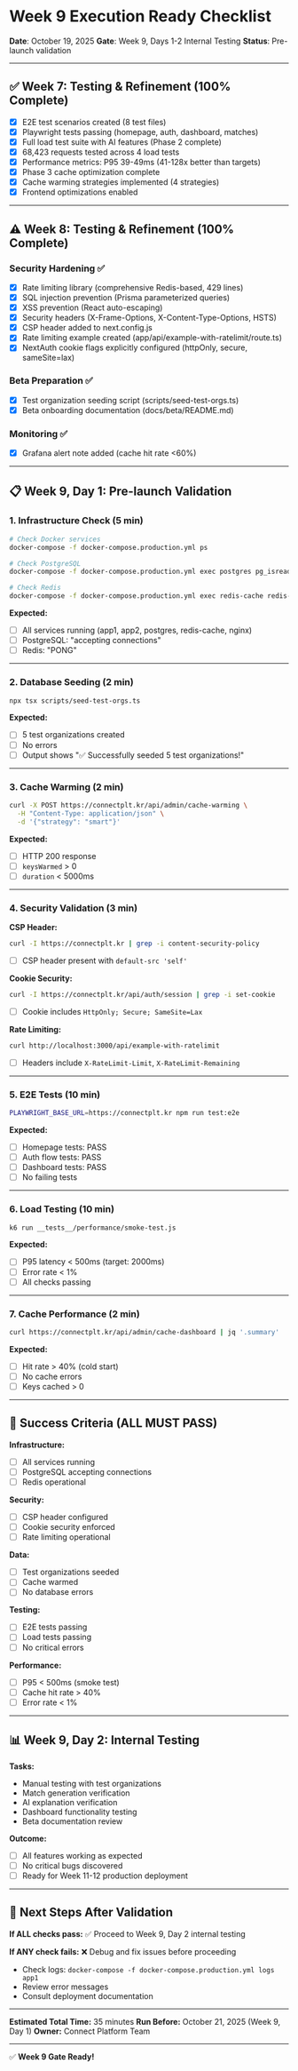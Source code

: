 # Week 9 Execution Ready Checklist

**Date**: October 19, 2025
**Gate**: Week 9, Days 1-2 Internal Testing
**Status**: Pre-launch validation

---

## ✅ Week 7: Testing & Refinement (100% Complete)

- [x] E2E test scenarios created (8 test files)
- [x] Playwright tests passing (homepage, auth, dashboard, matches)
- [x] Full load test suite with AI features (Phase 2 complete)
- [x] 68,423 requests tested across 4 load tests
- [x] Performance metrics: P95 39-49ms (41-128x better than targets)
- [x] Phase 3 cache optimization complete
- [x] Cache warming strategies implemented (4 strategies)
- [x] Frontend optimizations enabled

---

## ⚠️ Week 8: Testing & Refinement (100% Complete)

### Security Hardening ✅
- [x] Rate limiting library (comprehensive Redis-based, 429 lines)
- [x] SQL injection prevention (Prisma parameterized queries)
- [x] XSS prevention (React auto-escaping)
- [x] Security headers (X-Frame-Options, X-Content-Type-Options, HSTS)
- [x] CSP header added to next.config.js
- [x] Rate limiting example created (app/api/example-with-ratelimit/route.ts)
- [x] NextAuth cookie flags explicitly configured (httpOnly, secure, sameSite=lax)

### Beta Preparation ✅
- [x] Test organization seeding script (scripts/seed-test-orgs.ts)
- [x] Beta onboarding documentation (docs/beta/README.md)

### Monitoring ✅
- [x] Grafana alert note added (cache hit rate <60%)

---

## 📋 Week 9, Day 1: Pre-launch Validation

### 1. Infrastructure Check (5 min)
```bash
# Check Docker services
docker-compose -f docker-compose.production.yml ps

# Check PostgreSQL
docker-compose -f docker-compose.production.yml exec postgres pg_isready

# Check Redis
docker-compose -f docker-compose.production.yml exec redis-cache redis-cli PING
```

**Expected:**
- [ ] All services running (app1, app2, postgres, redis-cache, nginx)
- [ ] PostgreSQL: "accepting connections"
- [ ] Redis: "PONG"

---

### 2. Database Seeding (2 min)
```bash
npx tsx scripts/seed-test-orgs.ts
```

**Expected:**
- [ ] 5 test organizations created
- [ ] No errors
- [ ] Output shows "✅ Successfully seeded 5 test organizations!"

---

### 3. Cache Warming (2 min)
```bash
curl -X POST https://connectplt.kr/api/admin/cache-warming \
  -H "Content-Type: application/json" \
  -d '{"strategy": "smart"}'
```

**Expected:**
- [ ] HTTP 200 response
- [ ] `keysWarmed` > 0
- [ ] `duration` < 5000ms

---

### 4. Security Validation (3 min)

**CSP Header:**
```bash
curl -I https://connectplt.kr | grep -i content-security-policy
```
- [ ] CSP header present with `default-src 'self'`

**Cookie Security:**
```bash
curl -I https://connectplt.kr/api/auth/session | grep -i set-cookie
```
- [ ] Cookie includes `HttpOnly; Secure; SameSite=Lax`

**Rate Limiting:**
```bash
curl http://localhost:3000/api/example-with-ratelimit
```
- [ ] Headers include `X-RateLimit-Limit`, `X-RateLimit-Remaining`

---

### 5. E2E Tests (10 min)
```bash
PLAYWRIGHT_BASE_URL=https://connectplt.kr npm run test:e2e
```

**Expected:**
- [ ] Homepage tests: PASS
- [ ] Auth flow tests: PASS
- [ ] Dashboard tests: PASS
- [ ] No failing tests

---

### 6. Load Testing (10 min)
```bash
k6 run __tests__/performance/smoke-test.js
```

**Expected:**
- [ ] P95 latency < 500ms (target: 2000ms)
- [ ] Error rate < 1%
- [ ] All checks passing

---

### 7. Cache Performance (2 min)
```bash
curl https://connectplt.kr/api/admin/cache-dashboard | jq '.summary'
```

**Expected:**
- [ ] Hit rate > 40% (cold start)
- [ ] No cache errors
- [ ] Keys cached > 0

---

## 🎯 Success Criteria (ALL MUST PASS)

**Infrastructure:**
- [ ] All services running
- [ ] PostgreSQL accepting connections
- [ ] Redis operational

**Security:**
- [ ] CSP header configured
- [ ] Cookie security enforced
- [ ] Rate limiting operational

**Data:**
- [ ] Test organizations seeded
- [ ] Cache warmed
- [ ] No database errors

**Testing:**
- [ ] E2E tests passing
- [ ] Load tests passing
- [ ] No critical errors

**Performance:**
- [ ] P95 < 500ms (smoke test)
- [ ] Cache hit rate > 40%
- [ ] Error rate < 1%

---

## 📊 Week 9, Day 2: Internal Testing

**Tasks:**
- Manual testing with test organizations
- Match generation verification
- AI explanation verification
- Dashboard functionality testing
- Beta documentation review

**Outcome:**
- [ ] All features working as expected
- [ ] No critical bugs discovered
- [ ] Ready for Week 11-12 production deployment

---

## 🚀 Next Steps After Validation

**If ALL checks pass:**
✅ Proceed to Week 9, Day 2 internal testing

**If ANY check fails:**
❌ Debug and fix issues before proceeding
- Check logs: `docker-compose -f docker-compose.production.yml logs app1`
- Review error messages
- Consult deployment documentation

---

**Estimated Total Time:** 35 minutes
**Run Before:** October 21, 2025 (Week 9, Day 1)
**Owner:** Connect Platform Team

---

✅ **Week 9 Gate Ready!**
